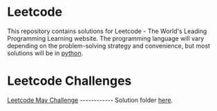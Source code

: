 # Leetcode
This repository contains solutions for  Leetcode - The World's Leading Programming Learning website. The programming language will vary depending on the problem-solving strategy and convenience, but most solutions will be in [python](https://www.python.org/).  

# Leetcode Challenges  
[Leetcode May Challenge](https://leetcode.com/explore/featured/card/may-leetcoding-challenge/) ------------ Solution folder [here](https://github.com/Vanditg/Leetcode/tree/master/Leetcode-May-Challenge).
